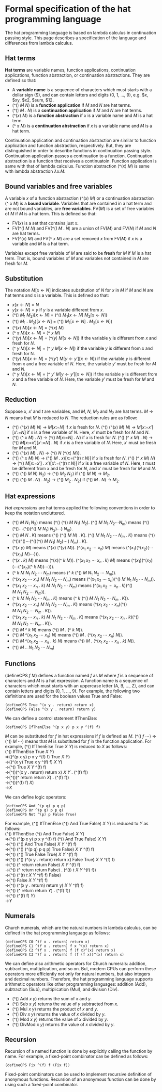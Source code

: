 # Formal specification of the hat programming language

The hat programming language is based on lambda calculus in continuation passing style.
This page describes a specification of the language and differences from lambda calculus.

## Hat terms

**Hat terms** are variable names, function applications, continuation applications, function abstraction, or continuation abstractions.
They are defined so that:
- A **variable name** is a sequence of characters which must starts with a dollar sign (\$), and can contain letters and digits (0, 1, ..., 9), e.g. $x, $xy, $x2, \$sum, \$12.
- (^() $M\ N$) is a **function application** if $M$ and $N$ are hat terms.
- (^() $M\ .\ N$) is a **continuation application** if $M$ and $N$ are hat terms.
- (^($x$) $M$) is a **function abstraction** if $x$ is a variable name and $M$ is a hat term.
- (^ $x\ M$) is a **continuation abstraction** if $x$ is a variable name and $M$ is a hat term.

Continuation application and continuation abstraction are similar to function application and function abstraction, respectively.
But, they are distinguished in order to describe functions in continuation passing style.
Continuation application passes a continuation to a function.
Continuation abstraction is a function that receives a continuatoin.
Function application is same with that of lambda calculus.
Function abstraction (^($x$) $M$) is same with lambda abstraction $\lambda x. M$.

## Bound variables and free variables

A variable $x$ of a function abstraction (^($x$) $M$) or a continuation abstraction (^ $x\ M$) is a **bound variable**.
Variables that are contained in a hat term and are not bound variables, are **free variables**.
FV($M$) is a set of free variables of $M$ if $M$ is a hat term.
This is defined so that:
- FV($x$) is a set that contains just $x$.
- FV(^() $M\ N$) and FV(^() $M\ .\ N$) are a union of FV($M$) and FV($N$) if $M$ and $N$ are hat terms.
- FV(^($x$) $M$) and FV(^ $x\ M$) are a set removed $x$ from FV($M$) if $x$ is a variable and $M$ is a hat term.

Variables except free variable of $M$ are said to be **fresh** for $M$ if $M$ is a hat term.
That is, bound variables of $M$ and variables not contained in $M$ are fresh for $M$.

## Substitution

The notation $M[x\leftarrow N]$ indicates substitution of $N$ for $x$ in $M$ if $M$ and $N$ are hat terms and $x$ is a variable.
This is defined so that:
- $x[x\leftarrow N] = N$
- $y[x\leftarrow N] = y$ if $y$ is a variable different from $x$.
- (^() $M_1\ M_2$)[$x\leftarrow N$] = (^() $M_1[x\leftarrow N]\ M_2[x\leftarrow N]$)
- (^() $M_1\ .\ M_2$)[$x\leftarrow N$] = (^() $M_1[x\leftarrow N]\ .\ M_2[x\leftarrow N]$)
- (^($x$) $M$)[$x\leftarrow N$] = (^($x$) $M$)
- (^ $x\ M$)[$x\leftarrow N$] = (^ $x\ M$)
- (^($y$) $M$)[$x\leftarrow N$] = (^($y$) $M$[$x\leftarrow N$]) if the variable y is different from $x$ and fresh for $N$.
- (^ $y\ M$)[$x\leftarrow N$] = (^ $y\ M$[$x\leftarrow N$]) if the variable $y$ is different from $x$ and fresh for N.
- (^($y$) $M$)[$x\leftarrow N$] = (^($y'$) M[$y\leftarrow y'$][$x\leftarrow N$]) if the variable $y$ is different from $x$ and a free variable of $N$.
Here, the variable $y'$ must be fresh for $M$ and $N$.
- (^ $y\ M$)[$x\leftarrow N$] = (^ $y'\ M[y\leftarrow y'][x\leftarrow N]$) if the variable $y$ is different from $x$ and a free variable of $N$.
Here, the variable $y'$ must be fresh for $M$ and $N$.

## Reduction

Suppose $x$, $x'$ and $t$ are variables, and $M$, $N$, $M_2$ and $N_2$ are hat terms.
$M$ &rarr; $N$ means that $M$ is reduced to $N$.
The reduction rules are as follow:
- (^() (^($x$) $M$) $N$) &rarr; $M$[$x$:=$N$] if $x$ is fresh for $N$.
(^() (^($x$) $M$) $N$) &rarr; $M$[$x$:=$x'$][$x'$:=$N$] if $x$ is a free variable of $N$.
Here, $x'$ must be fresh for $M$ and $N$.
- (^() (^ $x$ $M$) . $N$) &rarr; (^() $M$[$x$:=$N$] . $N$) if $x$ is fresh for $N$.
(^() (^ $x$ $M$) . $N$) &rarr; (^() $M$[$x$:=$x'$][$x'$:=$N$] . $N$) if $x$ is a free variable of $N$.
Here, $x'$ must be fresh for $M$ and $N$.
- (^() (^($x$) $M$) . $N$) &rarr; (^() $N$ (^($x$) $M$)).
- (^() (^ $x$ $M$) $N$) &rarr; (^() $M$ . $x$)[$x$:=(^($t$) $t$ $N$)] if $x$ is fresh for $N$.
(^() (^ $x$ $M$) $N$) &rarr; (^() $M$[$x$:=$x'$] . $x'$)[$x'$:=(^($t$) $t$ $N$)] if $x$ is a free variable of $N$.
Here, $t$ must be different from $x$ and be fresh for $N$, and $x'$ must be fresh for $M$ and $N$.
- (^() (^() $M$ $N$) $N_2$) &rarr; (^() $M_2$ $N_2$) if (^() $M$ $N$) &rarr; $M_2$.
- (^() (^() $M$ . $N$) . $N_2$) &rarr; (^() $M_2$ . $N_2$) if (^() $M$ . $N$) &rarr; $M_2$.

## Hat expressions

*Hat expressions* are hat terms applied the following conventions in order to keep the notation uncluttered.
- (^() $M\ N_1\ N_2$) means (^() (^() $M\ N_1$) $N_2$).
(^() $M\ N_1\ N_2 \cdots N_m$) means (^()(^()$\cdots$(^()(^() $M\ N_1$) $N_2$)$\cdots$) $N_m$).
- (^() $M\ N\ .\ K$) means (^() (^() $M\ N$) . $K$).
(^() $M\ N_1\ N_2\ \cdots\ N_m\ .\ K$) means (^()(^()(^()$\cdots$(^()(^() $M\ N_1$) $N_2$)$\cdots$) $N_m$) . $K$).
- (^($x\ y$) $M$) means (^($x$) (^($y$) $M$)).
(^($x_1\ x_2\ \cdots\ x_n$) $M$) means (^($x_1$)(^($x_2$)($\cdots$(^($x_n$) $M$)$\cdots$))).
- (^($x$ . $k$) $M$) means (^($x$)(^ $k$ $M$)).
(^($x_1\ x_2\ \cdots\ x_n\ .\ k$) $M$) means (^($x_1$)(^($x_2$)($\cdots$(^($x_n$)(^ $k\ M$))$\cdots$))).
- (^ $k\ M\ N_1\ N_2\ \cdots\ N_m$) means (^ $k$ (^() $M\ N_1\ N_2\ \cdots\ N_m$)).
- (^($x_1\ x_2\ \cdots\ x_n$) $M\ N_1\ N_2\ \cdots\ N_m$) means (^($x_1\ x_2\ \cdots\ x_n$)(^() $M\ N_1\ N_2\ \cdots\ N_m$)).
- (^($x_1\ x_2\ \cdots\ x_n\ .\ k$) $M\ N_1\ N_2\ \cdots\ N_m$) means (^($x_1\ x_2\ \cdots\ x_n\ .\ k$)(^() $M\ N_1\ N_2\ \cdots\ N_m$)).
- (^ $k\ M\ N_1\ N_2\ \cdots\ N_m\ .\ K$) means (^ $k$ (^() $M\ N_1\ N_2\ \cdots\ N_m\ .\ K$)).
- (^($x_1\ x_2\ \cdots\ x_n$) $M\ N_1\ N_2\ \cdots\ N_m\ .\ K$) means (^($x_1\ x_2\ \cdots\ x_n$)(^() $M\ N_1\ N_2\ \cdots\ N_m\ .\ K$)).
- (^($x_1\ x_2\ \cdots\ x_n\ .\ k$) $M\ N_1\ N_2\ \cdots\ N_m\ .\ K$) means (^($x_1\ x_2\ \cdots\ x_n\ .\ k$)(^() $M\ N_1\ N_2\ \cdots\ N_m\ .\ K$)).
- (^() $M$ ^ $k\ N$) means (^() $M$ . (^ $k\ N$)).
- (^() $M$ ^($x_1\ x_2\ \cdots\ x_n$) $N$) means (^() $M$ . (^($x_1\ x_2\ \cdots\ x_n$) $N$)).
- (^() $M$ ^($x_1\ x_2\ \cdots\ x_n\ .\ k$) $N$) means (^() $M$ . (^($x_1\ x_2\ \cdots\ x_n\ .\ k$) $N$)).
- (^() $M$ .. $N_1\ N_2\ \cdots\ N_m$)

## Functions

(defineCPS $f\ M$) defines a function named $f$ as $M$ where $f$ is a sequence of characters and $M$ is a hat expression.
A function name is a sequence of characters which must starts with an uppercase letter (A, B, ..., Z), and can contain letters and digits (0, 1, ..., 9).
For example, the following two definitions are used for the boolean values True and False:
```
(defineCPS True ^(x y . return) return x)
(defineCPS False ^(x y . return) return y)
```
We can define a control statement IfThenElse:
```
(defineCPS IfThenElse ^(p x y) p x y ^(f) f)
```
$M$ can be substituted for $f$ in hat expressions if $f$ is defined as $M$.
(^() $f\ \cdots$) &rArr; (^() $M\ \cdots$) means that $M$ is substituted for $f$ in the function application.
For example, (^() IfThenElse True $X\ Y$) is reduced to $X$ as follows:  
(^() IfThenElse True $X\ Y$)  
&rArr;((^(p x y) p x y ^(f) f) True $X\ Y$)  
&rarr;((^(x y) True x y ^(f) f) $X\ Y$)  
&rarr;(^() True $X\ Y$ ^(f) f)  
&rArr;(^()(^(x y . return) return x) $X\ Y$ . (^(f) f))  
&rarr;(^()(^ return return $X$) . (^(f) f))  
&rarr;(^()(^(f) f) $X$)  
&rarr;$X$

We can define logic operators:
```
(defineCPS And ^(p q) p q p)
(defineCPS Or ^(p q) p p q)
(defineCPS Not ^(p) p False True)
```
For example, (^() IfThenElse (^() And True False) $X\ Y$) is reduced to $Y$ as follows:  
(^() IfThenElse (^() And True False) $X\ Y$)  
&rArr;(^() (^(p x y) p x y ^(f) f) (^() And True False) $X\ Y$)  
&rarr;(^() (^() And True False) $X\ Y$ ^(f) f)  
&rArr;(^() (^() (^(p q) p q p) True False) $X\ Y$ ^(f) f)  
&rarr;(^() (^() True False True) $X\ Y$ ^(f) f)  
&rArr;(^() (^() (^(x y . return) return x) False True) $X\ Y$ ^(f) f)  
&rarr;(^() (^ return return False) $X\ Y$ ^(f) f)  
&rarr;(^() (^ return return False) . (^($t$) $t\ X\ Y$ ^(f) f))  
&rarr;(^() (^($t$) $t\ X\ Y$ ^(f) f) False)  
&rarr;(^() False $X\ Y$ ^(f) f)  
&rArr;(^() (^(x y . return) return y) $X\ Y$ ^(f) f)  
&rarr;(^() (^ return return $Y$) . (^(f) f))  
&rarr;(^() (^(f) f) $Y$)  
&rarr;$Y$  

## Numerals

Church numerals, which are the natural numbers in lambda calculus, can be defined in the hat programming language as follows:
```
(defineCPS C0 ^(f x . return) return x)
(defineCPS C1 ^(f x . return) f x ^(x) return x)
(defineCPS C2 ^(f x . return) f (f x)^(x) return x)
(defineCPS C3 ^(f x . return) f (f (f x))^(x) return x)
```
We can define also arithmetic operators for Church numerals: addition, subtraction, multiplication, and so on.
But, modern CPUs can perform these operators more efficiently not only for natural numbers, but also integers and decimal numbers.
Therefore, the hat programming language supports arithmetic operators like other programming languages: addition (Add), subtraction (Sub), multiplication (Mul), and division (Div).
- (^() Add $x\ y$) returns the sum of $x$ and $y$.
- (^() Sub $x\ y$) returns the value of $y$ subtracted from $x$.
- (^() Mul $x\ y$) returns the product of $x$ and $y$.
- (^() Div $x\ y$) returns the value of $x$ divided by $y$.
- (^() Mod $x\ y$) returns the value of $x$ divided by $y$.
- (^() DivMod $x\ y$) returns the value of $x$ divided by $y$.

## Recursion

Recursion of a named function is done by explicitly calling the function by name.
For example, a fixed-point combinator can be defined as follows:
```
(defineCPS Fix ^(f) f (Fix f))
```
Fixed-point combinators can be used to implement recursive definition of anonymous functions.
Recursion of an anonymous function can be done by using such a fixed-point combinator.



<!--
&larr;
&rarr;
$\downarrow$
$\leftarrow$
-->
